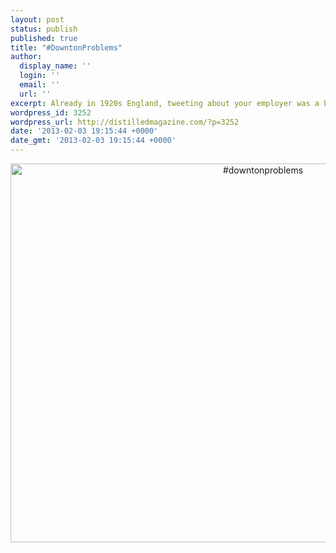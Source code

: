 ```yaml
---
layout: post
status: publish
published: true
title: "#DowntonProblems"
author:
  display_name: ''
  login: ''
  email: ''
  url: ''
excerpt: Already in 1920s England, tweeting about your employer was a bad idea...
wordpress_id: 3252
wordpress_url: http://distilledmagazine.com/?p=3252
date: '2013-02-03 19:15:44 +0000'
date_gmt: '2013-02-03 19:15:44 +0000'
---
```

<p style="text-align: center;"><a href="http://distilledmagazine.com/downtonproblems/downtonproblems/" rel="attachment wp-att-3253"><img class="aligncenter  wp-image-3253" alt="#downtonproblems" src="http://distilledmagazine.com/wp-content/uploads/2013/02/downtonproblems.jpg" width="792" height="606" /></a></p>
